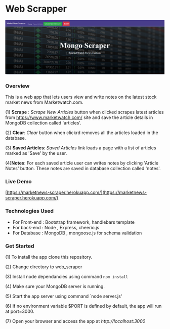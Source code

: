 # Web Scrapper
![](./public/assets/images/frontPage.PNG)

### Overview
This is a web app that lets users view and write notes on the latest stock market news from Marketwatch.com.

(1) __Scrape__ : _Scrape New Articles_ button when clicked scrapes latest articles from https://www.marketwatch.com/ site and save the article details in MongoDB collection called 'articles'.

(2) __Clear__: _Clear_ button when clickrd removes all the articles loaded in the database.

(3) __Saved Articles__: _Saved Articles_ link loads a page with a list of articles marked as 'Save' by the user. 

(4)__Notes__: For each saved article user can writes notes by clicking 'Article Notes' button. These notes are saved in database collection called 'notes'.

### Live Demo
[https://marketnews-scraper.herokuapp.com/](https://marketnews-scraper.herokuapp.com/)

### Technologies Used
* For Front-end : Bootstrap framework, handlebars template 
* For back-end : Node , Express, cheerio.js
* For Database : MongoDB , mongoose.js for schema validation

### Get Started
(1) To install the app clone this repository.

(2) Change directory to web_scraper

(3) Install node dependancies using command `npm install`

(4) Make sure your MongoDB server is running. 

(5) Start the app server using command `node server.js'

(6) If no environment variable $PORT is defined by default, the app will run at port=3000. 

(7) Open your browser and access the app at _http://localhost:3000_

